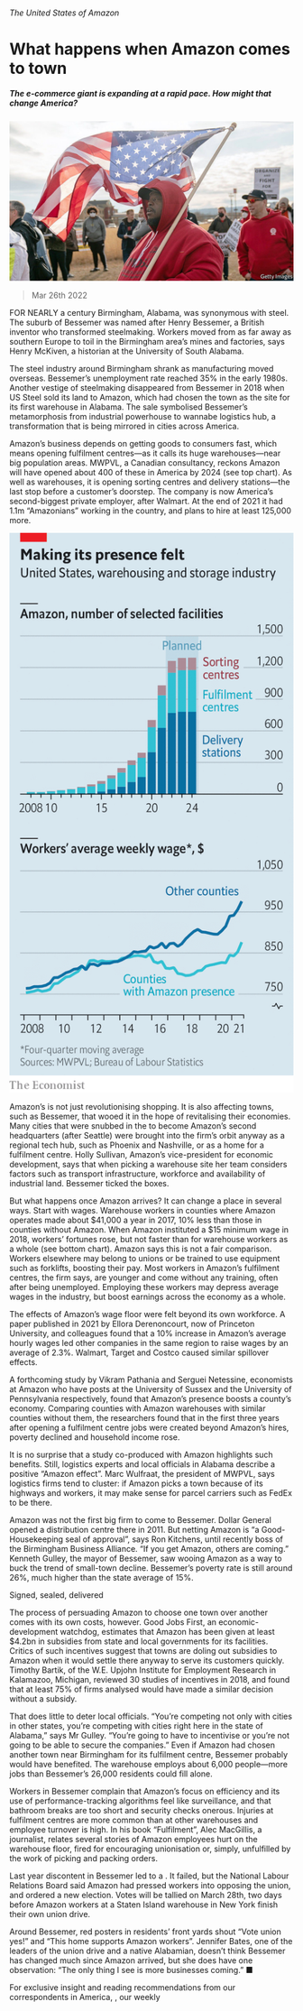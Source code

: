 ###### The United States of Amazon

# What happens when Amazon comes to town 

##### The e-commerce giant is expanding at a rapid pace. How might that change America? 

![image](images/20220319_usp503.jpg) 

> Mar 26th 2022 

FOR NEARLY a century Birmingham, Alabama, was synonymous with steel. The suburb of Bessemer was named after Henry Bessemer, a British inventor who transformed steelmaking. Workers moved from as far away as southern Europe to toil in the Birmingham area’s mines and factories, says Henry McKiven, a historian at the University of South Alabama.

The steel industry around Birmingham shrank as manufacturing moved overseas. Bessemer’s unemployment rate reached 35% in the early 1980s. Another vestige of steelmaking disappeared from Bessemer in 2018 when US Steel sold its land to Amazon, which had chosen the town as the site for its first warehouse in Alabama. The sale symbolised Bessemer’s metamorphosis from industrial powerhouse to wannabe logistics hub, a transformation that is being mirrored in cities across America.


Amazon’s business depends on getting goods to consumers fast, which means opening fulfilment centres—as it calls its huge warehouses—near big population areas. MWPVL, a Canadian consultancy, reckons Amazon will have opened about 400 of these in America by 2024 (see top chart). As well as warehouses, it is opening sorting centres and delivery stations—the last stop before a customer’s doorstep. The company is now America’s second-biggest private employer, after Walmart. At the end of 2021 it had 1.1m “Amazonians” working in the country, and plans to hire at least 125,000 more.

![image](images/20220326_USC146.png) 


Amazon’s  is not just revolutionising shopping. It is also affecting towns, such as Bessemer, that wooed it in the hope of revitalising their economies. Many cities that were snubbed in the  to become Amazon’s second headquarters (after Seattle) were brought into the firm’s orbit anyway as a regional tech hub, such as Phoenix and Nashville, or as a home for a fulfilment centre. Holly Sullivan, Amazon’s vice-president for economic development, says that when picking a warehouse site her team considers factors such as transport infrastructure, workforce and availability of industrial land. Bessemer ticked the boxes.

But what happens once Amazon arrives? It can change a place in several ways. Start with wages. Warehouse workers in counties where Amazon operates made about $41,000 a year in 2017, 10% less than those in counties without Amazon. When Amazon instituted a $15 minimum wage in 2018, workers’ fortunes rose, but not faster than for warehouse workers as a whole (see bottom chart). Amazon says this is not a fair comparison. Workers elsewhere may belong to unions or be trained to use equipment such as forklifts, boosting their pay. Most workers in Amazon’s fulfilment centres, the firm says, are younger and come without any training, often after being unemployed. Employing these workers may depress average wages in the industry, but boost earnings across the economy as a whole.

The effects of Amazon’s wage floor were felt beyond its own workforce. A paper published in 2021 by Ellora Derenoncourt, now of Princeton University, and colleagues found that a 10% increase in Amazon’s average hourly wages led other companies in the same region to raise wages by an average of 2.3%. Walmart, Target and Costco caused similar spillover effects.

A forthcoming study by Vikram Pathania and Serguei Netessine, economists at Amazon who have posts at the University of Sussex and the University of Pennsylvania respectively, found that Amazon’s presence boosts a county’s economy. Comparing counties with Amazon warehouses with similar counties without them, the researchers found that in the first three years after opening a fulfilment centre jobs were created beyond Amazon’s hires, poverty declined and household income rose.

It is no surprise that a study co-produced with Amazon highlights such benefits. Still, logistics experts and local officials in Alabama describe a positive “Amazon effect”. Marc Wulfraat, the president of MWPVL, says logistics firms tend to cluster: if Amazon picks a town because of its highways and workers, it may make sense for parcel carriers such as FedEx to be there.

Amazon was not the first big firm to come to Bessemer. Dollar General opened a distribution centre there in 2011. But netting Amazon is “a Good-Housekeeping seal of approval”, says Ron Kitchens, until recently boss of the Birmingham Business Alliance. “If you get Amazon, others are coming.” Kenneth Gulley, the mayor of Bessemer, saw wooing Amazon as a way to buck the trend of small-town decline. Bessemer’s poverty rate is still around 26%, much higher than the state average of 15%.

Signed, sealed, delivered

The process of persuading Amazon to choose one town over another comes with its own costs, however. Good Jobs First, an economic-development watchdog, estimates that Amazon has been given at least $4.2bn in subsidies from state and local governments for its facilities. Critics of such incentives suggest that towns are doling out subsidies to Amazon when it would settle there anyway to serve its customers quickly. Timothy Bartik, of the W.E. Upjohn Institute for Employment Research in Kalamazoo, Michigan, reviewed 30 studies of incentives in 2018, and found that at least 75% of firms analysed would have made a similar decision without a subsidy.

That does little to deter local officials. “You’re competing not only with cities in other states, you’re competing with cities right here in the state of Alabama,” says Mr Gulley. “You’re going to have to incentivise or you’re not going to be able to secure the companies.” Even if Amazon had chosen another town near Birmingham for its fulfilment centre, Bessemer probably would have benefited. The warehouse employs about 6,000 people—more jobs than Bessemer’s 26,000 residents could fill alone.

Workers in Bessemer complain that Amazon’s focus on efficiency and its use of performance-tracking algorithms feel like surveillance, and that bathroom breaks are too short and security checks onerous. Injuries at fulfilment centres are more common than at other warehouses and employee turnover is high. In his book “Fulfilment”, Alec MacGillis, a journalist, relates several stories of Amazon employees hurt on the warehouse floor, fired for encouraging unionisation or, simply, unfulfilled by the work of picking and packing orders.

Last year discontent in Bessemer led to a . It failed, but the National Labour Relations Board said Amazon had pressed workers into opposing the union, and ordered a new election. Votes will be tallied on March 28th, two days before Amazon workers at a Staten Island warehouse in New York finish their own union drive.

Around Bessemer, red posters in residents’ front yards shout “Vote union yes!” and “This home supports Amazon workers”. Jennifer Bates, one of the leaders of the union drive and a native Alabamian, doesn’t think Bessemer has changed much since Amazon arrived, but she does have one observation: “The only thing I see is more businesses coming.” ■

For exclusive insight and reading recommendations from our correspondents in America, , our weekly

